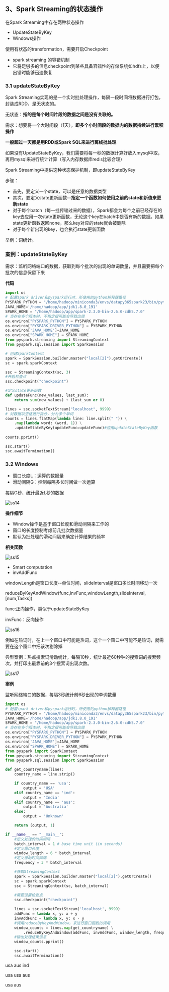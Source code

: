 ## 3、Spark Streaming的状态操作

在Spark Streaming中存在两种状态操作

- UpdateStateByKey
- Windows操作

使用有状态的transformation，需要开启Checkpoint

- spark streaming 的容错机制
- 它将足够多的信息checkpoint到某些具备容错性的存储系统如hdfs上，以便出错时能够迅速恢复

### 3.1 updateStateByKey

Spark Streaming实现的是一个实时批处理操作，每隔一段时间将数据进行打包，封装成RDD，是无状态的。

无状态：**指的是每个时间片段的数据之间是没有关联的。**

需求：想要将一个大时间段（1天），**即多个小时间段的数据内的数据持续进行累积操作**

**一般超过一天都是用RDD或Spark SQL来进行离线批处理**

如果没有UpdateStateByKey，我们需要将每一秒的数据计算好放入mysql中取，再用mysql来进行统计计算（写入内存数据库redis比较合理）

Spark Streaming中提供这种状态保护机制，即updateStateByKey

步骤：

- 首先，要定义一个state，可以是任意的数据类型
- 其次，要定义state更新函数--**指定一个函数如何使用之前的state和新值来更新state**
- 对于每个batch（每一批传输过来的数据），Spark都会为每个之前已经存在的key去应用一次state更新函数，无论这个key在batch中是否有新的数据。如果state更新函数返回none，那么key对应的state就会被删除
- 对于每个新出现的key，也会执行state更新函数

举例：词统计。

### 案例：updateStateByKey

需求：监听网络端口的数据，获取到每个批次的出现的单词数量，并且需要把每个批次的信息保留下来

**代码**

```python
import os
# 配置spark driver和pyspark运行时，所使用的python解释器路径
PYSPARK_PYTHON = "/home/hadoop/miniconda3/envs/datapy365spark23/bin/python"
JAVA_HOME='/home/hadoop/app/jdk1.8.0_191'
SPARK_HOME = "/home/hadoop/app/spark-2.3.0-bin-2.6.0-cdh5.7.0"
# 当存在多个版本时，不指定很可能会导致出错
os.environ["PYSPARK_PYTHON"] = PYSPARK_PYTHON
os.environ["PYSPARK_DRIVER_PYTHON"] = PYSPARK_PYTHON
os.environ['JAVA_HOME']=JAVA_HOME
os.environ["SPARK_HOME"] = SPARK_HOME
from pyspark.streaming import StreamingContext
from pyspark.sql.session import SparkSession

# 创建SparkContext
spark = SparkSession.builder.master("local[2]").getOrCreate()
sc = spark.sparkContext

ssc = StreamingContext(sc, 3)
#开启检查点
ssc.checkpoint("checkpoint")

#定义state更新函数
def updateFunc(new_values, last_sum):
    return sum(new_values) + (last_sum or 0)

lines = ssc.socketTextStream("localhost", 9999)
# 对数据以空格进行拆分，分为多个单词
counts = lines.flatMap(lambda line: line.split(" ")) \
    .map(lambda word: (word, 1)) \
    .updateStateByKey(updateFunc=updateFunc)#应用updateStateByKey函数
  
counts.pprint()

ssc.start()
ssc.awaitTermination()
```

### 3.2 Windows

- 窗口长度L：运算的数据量
- 滑动间隔G：控制每隔多长时间做一次运算

每隔G秒，统计最近L秒的数据

![ss14](pics/ss14.png)

**操作细节**

- Window操作是基于窗口长度和滑动间隔来工作的
- 窗口的长度控制考虑前几批次数据量
- 默认为批处理的滑动间隔来确定计算结果的频率

**相关函数**

![ss15](pics/ss15.png)

- Smart computation
- invAddFunc

windowLength是窗口长度--单位时间，slideInterval是窗口多长时间移动一次

reduceByKeyAndWindow(func,invFunc,windowLength,slideInterval,[num,Tasks])

func:正向操作，类似于updateStateByKey

invFunc：反向操作

![ss16](pics/ss16.png)

例如在热词时，在上一个窗口中可能是热词，这个一个窗口中可能不是热词，就需要在这个窗口中把该次剔除掉

典型案例：热点搜索词滑动统计，每隔10秒，统计最近60秒钟的搜索词的搜索频次，并打印出最靠前的3个搜索词出现次数。

![ss17](pics/ss17.png)

**案例**

监听网络端口的数据，每隔3秒统计前6秒出现的单词数量

```python
import os
# 配置spark driver和pyspark运行时，所使用的python解释器路径
PYSPARK_PYTHON = "/home/hadoop/miniconda3/envs/datapy365spark23/bin/python"
JAVA_HOME='/home/hadoop/app/jdk1.8.0_191'
SPARK_HOME = "/home/hadoop/app/spark-2.3.0-bin-2.6.0-cdh5.7.0"
# 当存在多个版本时，不指定很可能会导致出错
os.environ["PYSPARK_PYTHON"] = PYSPARK_PYTHON
os.environ["PYSPARK_DRIVER_PYTHON"] = PYSPARK_PYTHON
os.environ['JAVA_HOME']=JAVA_HOME
os.environ["SPARK_HOME"] = SPARK_HOME
from pyspark import SparkContext
from pyspark.streaming import StreamingContext
from pyspark.sql.session import SparkSession

def get_countryname(line):
    country_name = line.strip()

    if country_name == 'usa':
        output = 'USA'
    elif country_name == 'ind':
        output = 'India'
    elif country_name == 'aus':
        output = 'Australia'
    else:
        output = 'Unknown'

    return (output, 1)

if __name__ == "__main__":
	#定义处理的时间间隔
    batch_interval = 1 # base time unit (in seconds)
    #定义窗口长度
    window_length = 6 * batch_interval
    #定义滑动时间间隔
    frequency = 3 * batch_interval

    #获取StreamingContext
    spark = SparkSession.builder.master("local[2]").getOrCreate()
	sc = spark.sparkContext
	ssc = StreamingContext(sc, batch_interval)
  
    #需要设置检查点
    ssc.checkpoint("checkpoint")

    lines = ssc.socketTextStream('localhost', 9999)
    addFunc = lambda x, y: x + y
    invAddFunc = lambda x, y: x - y
    #调用reduceByKeyAndWindow，来进行窗口函数的调用
    window_counts = lines.map(get_countryname) \
        .reduceByKeyAndWindow(addFunc, invAddFunc, window_length, frequency)
	#输出处理结果信息
    window_counts.pprint()

    ssc.start()
    ssc.awaitTermination()
```

usa aus ind

usa usa aus

usa aus
